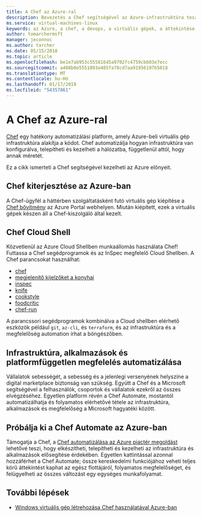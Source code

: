 ```yaml
---
title: A Chef az Azure-ral
description: Bevezetés a Chef segítségével az Azure-infrastruktúra tesztelése és konfigurálása
ms.service: virtual-machines-linux
keywords: az Azure, a chef, a devops, a virtuális gépek, a áttekintése, automatizálása
author: tomarchermsft
manager: jeconnoc
ms.author: tarcher
ms.date: 05/15/2018
ms.topic: article
ms.openlocfilehash: be1e7ab953c55581645a9702fc4759cb603e7ecc
ms.sourcegitcommit: a408b0e5551893e485fa78cd7aa91956197b5018
ms.translationtype: MT
ms.contentlocale: hu-HU
ms.lasthandoff: 01/17/2019
ms.locfileid: "54357861"
---
```

# <a name="using-chef-with-azure"></a>A Chef az Azure-ral
[Chef](http://www.chef.io) egy hatékony automatizálási platform, amely Azure-beli virtuális gép infrastruktúra alakítja a kódot. Chef automatizálja hogyan infrastruktúra van konfigurálva, telepítheti és kezelheti a hálózatba, függetlenül attól, hogy annak méretét.

Ez a cikk ismerteti a Chef segítségével kezelheti az Azure előnyeit.

## <a name="chef-extension-on-azure"></a>Chef kiterjesztése az Azure-ban
A Chef-ügyfél a háttérben szolgáltatásként futó virtuális gép kiépítése a [Chef bővítmény](https://docs.microsoft.com/en-us/azure/chef/chef-extension-portal) az Azure Portal webhelyen. Miután kiépített, ezek a virtuális gépek készen áll a Chef-kiszolgáló által kezelt.

## <a name="chef-cloud-shell"></a>Chef Cloud Shell
Közvetlenül az Azure Cloud Shellben munkaállomás használata Chef! Futtassa a Chef segédprogramok és az InSpec megfelelő Cloud Shellben. A Chef parancsokat használhat:

* [chef](https://docs.chef.io/ctl_chef.html)
* [megjelenítő kijelzőket a konyhai](https://docs.chef.io/ctl_kitchen.html)
* [inspec](https://www.inspec.io/docs/reference/cli/)
* [knife](https://docs.chef.io/knife.html)
* [cookstyle](https://docs.chef.io/cookstyle.html)
* [foodcritic](https://docs.chef.io/foodcritic.html)
* [chef-run](https://www.chef.sh/docs/chef-workstation/getting-started/)

A parancssori segédprogramok kombinálva a Cloud shellben elérhető eszközök például `git`, `az-cli`, és `terraform`, és az infrastruktúra és a megfelelőség automation írhat a böngészőben.

## <a name="automate-infrastructure-apps-and-compliance-with-one-platform"></a>Infrastruktúra, alkalmazások és platformfüggetlen megfelelés automatizálása
Vállalatok sebességét, a sebesség és a jelenlegi versenyének helyszíne a digital marketplace biztonság van szükség. Együtt a Chef és a Microsoft segítségével a felhasználók, csoportok és vállalatok ezekről az összes elvégzéséhez. Egyetlen platform révén a Chef Automate, mostantól automatizálhatja és folyamatos elérhetővé tétele az infrastruktúra, alkalmazások és megfelelőség a Microsoft hagyatéki között.

## <a name="test-drive-chef-automate-on-azure"></a>Próbálja ki a Chef Automate az Azure-ban
Támogatja a Chef, a [Chef automatizálása az Azure piactér megoldást](https://azuremarketplace.microsoft.com/en-us/marketplace/apps/chef-software.chef-automate) lehetővé teszi, hogy elkészítheti, telepítheti és kezelheti az infrastruktúra és alkalmazások elősegítése érdekében. Egyetlen kattintással azonnal hozzáférhet a Chef Automate; össze kereskedelmi funkciójához veheti teljes körű áttekintést kaphat az egész flottájáról, folyamatos megfelelőséget, és felügyelheti az összes változást egy egységes munkafolyamat.

## <a name="next-steps"></a>További lépések

* [Windows virtuális gép létrehozása Chef használatával Azure-ban](/azure/virtual-machines/windows/chef-automation)

